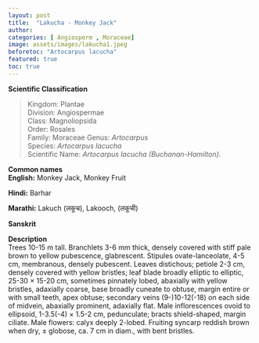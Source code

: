 ```yaml
---
layout: post
title:  "Lakucha - Monkey Jack"
author: 
categories: [ Angiosperm , Moraceae]
image: assets/images/lakucha1.jpeg
beforetoc: "Artocarpus lacucha"
featured: true
toc: true
---
```

  
**Scientific Classification**  
>Kingdom:			Plantae  
>Division:			Angiospermae  
>Class:				Magnoliopsida  
>Order:				Rosales  
>Family:			Moraceae 
>Genus:				*Artocarpus*  
>Species:			*Artocarpus lacucha*  
>Scientific Name:	*Artocarpus lacucha (Buchanan-Hamilton).*  
  
**Common names**  
**English:** Monkey Jack, Monkey Fruit

**Hindi:**  Barhar

**Marathi:** Lakuch (लकूच), Lakooch, (लकूची)

**Sanskrit** 
  
**Description**  
Trees 10-15 m tall. Branchlets 3-6 mm thick, densely covered with stiff pale brown to yellow pubescence, glabrescent. Stipules ovate-lanceolate, 4-5 cm, membranous, densely pubescent. Leaves distichous; petiole 2-3 cm, densely covered with yellow bristles; leaf blade broadly elliptic to elliptic, 25-30 × 15-20 cm, sometimes pinnately lobed, abaxially with yellow bristles, adaxially coarse, base broadly cuneate to obtuse, margin entire or with small teeth, apex obtuse; secondary veins (9-)10-12(-18) on each side of midvein, abaxially prominent, adaxially flat. Male inflorescences ovoid to ellipsoid, 1-3.5(-4) × 1.5-2 cm, pedunculate; bracts shield-shaped, margin ciliate. Male flowers: calyx deeply 2-lobed. Fruiting syncarp reddish brown when dry, ± globose, ca. 7 cm in diam., with bent bristles.

